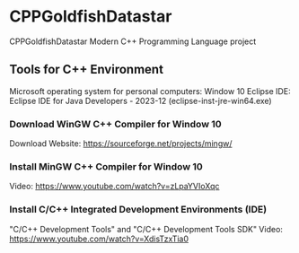 # CPPGoldfishDatastar
CPPGoldfishDatastar Modern C++ Programming Language project

## Tools for C++ Environment
Microsoft operating system for personal computers: Window 10
Eclipse IDE: Eclipse IDE for Java Developers - 2023-12 (eclipse-inst-jre-win64.exe)
### Download WinGW C++ Compiler for Window 10
Download Website: https://sourceforge.net/projects/mingw/
### Install MinGW C++ Compiler for Window 10 
Video: https://www.youtube.com/watch?v=zLpaYVIoXqc
### Install C/C++ Integrated Development Environments (IDE) 
"C/C++ Development Tools" and "C/C++ Development Tools SDK" 
Video: https://www.youtube.com/watch?v=XdisTzxTia0

